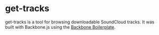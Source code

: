# get-tracks #

get-tracks is a tool for browsing downloadable SoundCloud tracks.
It was built with Backbone.js using the [Backbone Boilerplate](https://github.com/tbranyen/backbone-boilerplate).


